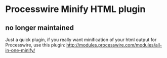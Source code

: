 # Processwire Minify HTML plugin #
## no longer maintained ##

Just a quick plugin, if you really want minification of your html output for Processwire, use this plugin:
http://modules.processwire.com/modules/all-in-one-minify/
